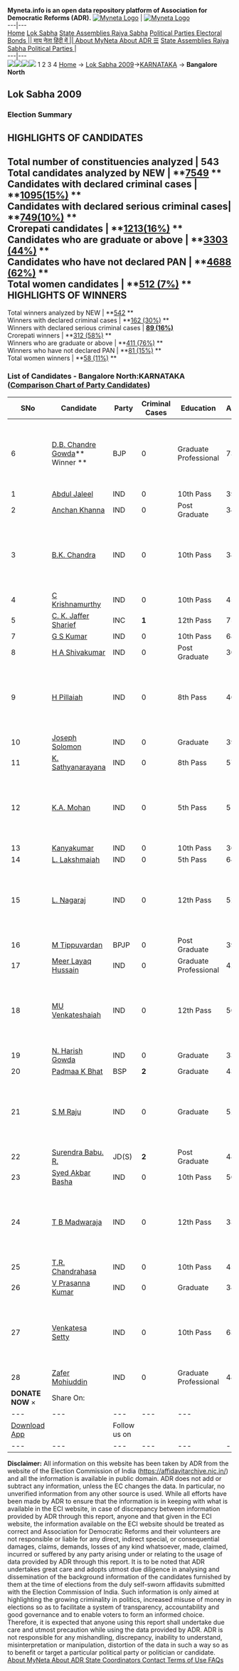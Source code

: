 **Myneta.info is an open data repository platform of Association for Democratic Reforms (ADR).**
[![Myneta Logo](https://www.myneta.info/lib/img/myneta-logo.png)](https://www.myneta.info/) | [![Myneta Logo](https://www.myneta.info/lib/img/adr-logo.png)](https://adrindia.org)  
---|---  
[Home](https://www.myneta.info/) [Lok Sabha](https://www.myneta.info/#ls "Lok Sabha") [ State Assemblies ](https://www.myneta.info/#sa "State Assemblies") [Rajya Sabha](https://www.myneta.info/#rs "Rajya Sabha") [Political Parties ](https://www.myneta.info/party "Political Parties") [ Electoral Bonds ](https://www.myneta.info/electoral_bonds "Electoral Bonds") [ || माय नेता हिंदी में || ](https://translate.google.co.in/translate?prev=hp&hl=en&js=y&u=www.myneta.info&sl=en&tl=hi&history_state0=) [ About MyNeta ](https://adrindia.org/content/about-myneta) [ About ADR ](https://adrindia.org/about-adr/who-we-are) [☰](javascript:void\(0\))
[ State Assemblies ](https://www.myneta.info/#sa "State Assemblies") [ Rajya Sabha ](https://www.myneta.info/#rs "Rajya Sabha") [ Political Parties ](https://www.myneta.info/party "Political Parties")
|   
---|---  
![](https://www.myneta.info/lib/img/banner/banner-1.png)![](https://www.myneta.info/lib/img/banner/banner-2.png)![](https://www.myneta.info/lib/img/banner/banner-3.png)![](https://www.myneta.info/lib/img/banner/banner-4.png)
1  2  3  4 
[Home](https://www.myneta.info/) → [Lok Sabha 2009](https://www.myneta.info/ls2009/)→[KARNATAKA](https://www.myneta.info/ls2009/index.php?action=show_constituencies&state_id=10) → **Bangalore North**
### 
## Lok Sabha 2009
###  Election Summary 
HIGHLIGHTS OF CANDIDATES  
---  
Total number of constituencies analyzed |  543   
Total candidates analyzed by NEW | **[7549](https://www.myneta.info/ls2009/index.php?action=summary&subAction=candidates_analyzed&sort=candidate#summary) **  
Candidates with declared criminal cases | **[1095(15%)](https://www.myneta.info/ls2009/index.php?action=summary&subAction=crime&sort=candidate#summary) **  
Candidates with declared serious criminal cases| **[749(10%)](https://www.myneta.info/ls2009/index.php?action=summary&subAction=serious_crime&sort=candidate#summary) **  
Crorepati candidates | **[1213(16%)](https://www.myneta.info/ls2009/index.php?action=summary&subAction=crorepati&sort=candidate#summary) **  
Candidates who are graduate or above | **[3303 (44%)](https://www.myneta.info/ls2009/index.php?action=summary&subAction=education&sort=candidate#summary) **  
Candidates who have not declared PAN | **[4688 (62%)](https://www.myneta.info/ls2009/index.php?action=summary&subAction=without_pan&sort=candidate#summary) **  
Total women candidates | **[512 (7%)](https://www.myneta.info/ls2009/index.php?action=summary&subAction=women_candidate&sort=candidate#summary) **  
HIGHLIGHTS OF WINNERS  
---  
Total winners analyzed by NEW | **[542](https://www.myneta.info/ls2009/index.php?action=summary&subAction=winner_analyzed&sort=candidate#summary) **  
Winners with declared criminal cases | **[162 (30%)](https://www.myneta.info/ls2009/index.php?action=summary&subAction=winner_crime&sort=candidate#summary) **  
Winners with declared serious criminal cases | **[89 (16%)](https://www.myneta.info/ls2009/index.php?action=summary&subAction=winner_serious_crime&sort=candidate#summary)**  
Crorepati winners | **[312 (58%)](https://www.myneta.info/ls2009/index.php?action=summary&subAction=winner_crorepati&sort=candidate#summary) **  
Winners who are graduate or above | **[411 (76%)](https://www.myneta.info/ls2009/index.php?action=summary&subAction=winner_education&sort=candidate#summary) **  
Winners who have not declared PAN | **[81 (15%)](https://www.myneta.info/ls2009/index.php?action=summary&subAction=winner_without_pan&sort=candidate#summary) **  
Total women winners | **[58 (11%)](https://www.myneta.info/ls2009/index.php?action=summary&subAction=winner_women&sort=candidate#summary) **  
### List of Candidates - Bangalore North:KARNATAKA ([Comparison Chart of Party Candidates](https://www.myneta.info/ls2009/comparisonchart.php?constituency_id=137))
SNo | Candidate| Party| Criminal Cases| Education| Age| Total Assets| Liabilities  
---|---|---|---|---|---|---|---  
6  | [D.B. Chandre Gowda](https://www.myneta.info/ls2009/candidate.php?candidate_id=1302)** Winner ** | BJP | 0 | Graduate Professional| 73 | ![](https://myneta.info/image_v2.php?myneta_folder=ls2009&candidate_id=1302&col=ta) | ![](https://myneta.info/image_v2.php?myneta_folder=ls2009&candidate_id=1302&col=lia)  
1  | [Abdul Jaleel](https://www.myneta.info/ls2009/candidate.php?candidate_id=1639) | IND | 0 | 10th Pass| 39 | Rs 10,000 ~ 10 Thou+ | Rs 0 ~   
2  | [Anchan Khanna](https://www.myneta.info/ls2009/candidate.php?candidate_id=1640) | IND | 0 | Post Graduate| 34 | Rs 3,40,000 ~ 3 Lacs+ | Rs 0 ~   
3  | [B.K. Chandra](https://www.myneta.info/ls2009/candidate.php?candidate_id=1644) | IND | 0 | 10th Pass| 38 | ![](https://myneta.info/image_v2.php?myneta_folder=ls2009&candidate_id=1644&col=ta) | ![](https://myneta.info/image_v2.php?myneta_folder=ls2009&candidate_id=1644&col=lia)  
4  | [C Krishnamurthy](https://www.myneta.info/ls2009/candidate.php?candidate_id=1680) | IND | 0 | 10th Pass| 45 | Rs 6,88,000 ~ 6 Lacs+ | Rs 0 ~   
5  | [C. K. Jaffer Sharief](https://www.myneta.info/ls2009/candidate.php?candidate_id=1304) | INC | **1** | 12th Pass| 75 | Rs 16,37,74,065 ~ 16 Crore+ | Rs 5,50,790 ~ 5 Lacs+  
7  | [G S Kumar](https://www.myneta.info/ls2009/candidate.php?candidate_id=1682) | IND | 0 | 10th Pass| 68 | Rs 38,51,000 ~ 38 Lacs+ | Rs 55,000 ~ 55 Thou+  
8  | [H A Shivakumar](https://www.myneta.info/ls2009/candidate.php?candidate_id=1683) | IND | 0 | Post Graduate| 30 | Rs 20,000 ~ 20 Thou+ | Rs 0 ~   
9  | [H Pillaiah](https://www.myneta.info/ls2009/candidate.php?candidate_id=1684) | IND | 0 | 8th Pass| 46 | ![](https://myneta.info/image_v2.php?myneta_folder=ls2009&candidate_id=1684&col=ta) | ![](https://myneta.info/image_v2.php?myneta_folder=ls2009&candidate_id=1684&col=lia)  
10  | [Joseph Solomon](https://www.myneta.info/ls2009/candidate.php?candidate_id=1685) | IND | 0 | Graduate| 39 | Rs 1,28,77,483 ~ 1 Crore+ | Rs 25,00,000 ~ 25 Lacs+  
11  | [K. Sathyanarayana](https://www.myneta.info/ls2009/candidate.php?candidate_id=1686) | IND | 0 | 8th Pass| 57 | Nil | Rs 0 ~   
12  | [K.A. Mohan](https://www.myneta.info/ls2009/candidate.php?candidate_id=625) | IND | 0 | 5th Pass| 51 | ![](https://myneta.info/image_v2.php?myneta_folder=ls2009&candidate_id=625&col=ta) | ![](https://myneta.info/image_v2.php?myneta_folder=ls2009&candidate_id=625&col=lia)  
13  | [Kanyakumar](https://www.myneta.info/ls2009/candidate.php?candidate_id=1687) | IND | 0 | 10th Pass| 36 | Rs 10,000 ~ 10 Thou+ | Rs 0 ~   
14  | [L. Lakshmaiah](https://www.myneta.info/ls2009/candidate.php?candidate_id=1688) | IND | 0 | 5th Pass| 64 | Rs 50,000 ~ 50 Thou+ | Rs 0 ~   
15  | [L. Nagaraj](https://www.myneta.info/ls2009/candidate.php?candidate_id=1689) | IND | 0 | 12th Pass| 52 | ![](https://myneta.info/image_v2.php?myneta_folder=ls2009&candidate_id=1689&col=ta) | ![](https://myneta.info/image_v2.php?myneta_folder=ls2009&candidate_id=1689&col=lia)  
16  | [M Tippuvardan](https://www.myneta.info/ls2009/candidate.php?candidate_id=1690) | BPJP | 0 | Post Graduate| 39 | Rs 10,00,000 ~ 10 Lacs+ | Rs 1,20,000 ~ 1 Lacs+  
17  | [Meer Layaq Hussain](https://www.myneta.info/ls2009/candidate.php?candidate_id=1692) | IND | 0 | Graduate Professional| 42 | Rs 12,000 ~ 12 Thou+ | Rs 0 ~   
18  | [MU Venkateshaiah](https://www.myneta.info/ls2009/candidate.php?candidate_id=1693) | IND | 0 | 12th Pass| 50 | ![](https://myneta.info/image_v2.php?myneta_folder=ls2009&candidate_id=1693&col=ta) | ![](https://myneta.info/image_v2.php?myneta_folder=ls2009&candidate_id=1693&col=lia)  
19  | [N. Harish Gowda](https://www.myneta.info/ls2009/candidate.php?candidate_id=1694) | IND | 0 | Graduate| 33 | Rs 16,75,000 ~ 16 Lacs+ | Rs 1,93,000 ~ 1 Lacs+  
20  | [Padmaa K Bhat](https://www.myneta.info/ls2009/candidate.php?candidate_id=1303) | BSP | **2** | Graduate| 43 | Rs 4,56,93,782 ~ 4 Crore+ | Rs 1,87,15,693 ~ 1 Crore+  
21  | [S M Raju](https://www.myneta.info/ls2009/candidate.php?candidate_id=1695) | IND | 0 | Graduate| 52 | ![](https://myneta.info/image_v2.php?myneta_folder=ls2009&candidate_id=1695&col=ta) | ![](https://myneta.info/image_v2.php?myneta_folder=ls2009&candidate_id=1695&col=lia)  
22  | [Surendra Babu. R.](https://www.myneta.info/ls2009/candidate.php?candidate_id=624) | JD(S) | **2** | Post Graduate| 48 | Rs 1,07,55,02,000 ~ 107 Crore+ | Rs 3,00,000 ~ 3 Lacs+  
23  | [Syed Akbar Basha](https://www.myneta.info/ls2009/candidate.php?candidate_id=1703) | IND | 0 | 10th Pass| 50 | Rs 50,000 ~ 50 Thou+ | Rs 0 ~   
24  | [T B Madwaraja](https://www.myneta.info/ls2009/candidate.php?candidate_id=1704) | IND | 0 | 12th Pass| 33 | ![](https://myneta.info/image_v2.php?myneta_folder=ls2009&candidate_id=1704&col=ta) | ![](https://myneta.info/image_v2.php?myneta_folder=ls2009&candidate_id=1704&col=lia)  
25  | [T.R. Chandrahasa](https://www.myneta.info/ls2009/candidate.php?candidate_id=1705) | IND | 0 | 10th Pass| 45 | Rs 6,55,000 ~ 6 Lacs+ | Rs 1,60,000 ~ 1 Lacs+  
26  | [V Prasanna Kumar](https://www.myneta.info/ls2009/candidate.php?candidate_id=1706) | IND | 0 | Graduate| 38 | Rs 28,81,500 ~ 28 Lacs+ | Rs 0 ~   
27  | [Venkatesa Setty](https://www.myneta.info/ls2009/candidate.php?candidate_id=1707) | IND | 0 | 10th Pass| 63 | ![](https://myneta.info/image_v2.php?myneta_folder=ls2009&candidate_id=1707&col=ta) | ![](https://myneta.info/image_v2.php?myneta_folder=ls2009&candidate_id=1707&col=lia)  
28  | [Zafer Mohiuddin](https://www.myneta.info/ls2009/candidate.php?candidate_id=1708) | IND | 0 | Graduate Professional| 48 | Rs 26,66,500 ~ 26 Lacs+ | Rs 7,10,000 ~ 7 Lacs+  
|  **DONATE NOW** × |  Share On:  | [](https://api.whatsapp.com/send?text=https%3A%2F%2Fmyneta.info%2Fpunjab2022%2Findex.php%3Faction%3Dshow_constituencies%26state_id%3D19) | [](https://www.facebook.com/sharer/sharer.php?u=https%3A%2F%2Fmyneta.info%2Fpunjab2022%2Findex.php%3Faction%3Dshow_constituencies%26state_id%3D19) | [](https://twitter.com/share?url=https%3A%2F%2Fmyneta.info%2Fpunjab2022%2Findex.php%3Faction%3Dshow_constituencies%26state_id%3D19)  
---|---|---|---|---  
| [ Download App ](https://play.google.com/store/apps/details?id=com.webrosoft.myneta1&pcampaignid=pcampaignidMKT-Other-global-all-co-prtnr-py-PartBadge-Mar2515-1) | [](https://play.google.com/store/apps/details?id=com.webrosoft.myneta1&pcampaignid=pcampaignidMKT-Other-global-all-co-prtnr-py-PartBadge-Mar2515-1) |  Follow us on  | [](https://www.facebook.com/adrindia.org/) | [](https://twitter.com/adrspeaks) | [](https://groups.google.com/g/national-election-watch?hl=en&pli=1) | [](https://www.instagram.com/adrspeaks/) | [](https://www.youtube.com/user/adrspeaks) | [](https://sharechat.com/profile/adrspeaks)  
---|---|---|---|---|---|---|---|---  
**Disclaimer:** All information on this website has been taken by ADR from the website of the Election Commission of India (https://affidavitarchive.nic.in/) and all the information is available in public domain. ADR does not add or subtract any information, unless the EC changes the data. In particular, no unverified information from any other source is used. While all efforts have been made by ADR to ensure that the information is in keeping with what is available in the ECI website, in case of discrepancy between information provided by ADR through this report, anyone and that given in the ECI website, the information available on the ECI website should be treated as correct and Association for Democratic Reforms and their volunteers are not responsible or liable for any direct, indirect special, or consequential damages, claims, demands, losses of any kind whatsoever, made, claimed, incurred or suffered by any party arising under or relating to the usage of data provided by ADR through this report. It is to be noted that ADR undertakes great care and adopts utmost due diligence in analysing and dissemination of the background information of the candidates furnished by them at the time of elections from the duly self-sworn affidavits submitted with the Election Commission of India. Such information is only aimed at highlighting the growing criminality in politics, increased misuse of money in elections so as to facilitate a system of transparency, accountability and good governance and to enable voters to form an informed choice. Therefore, it is expected that anyone using this report shall undertake due care and utmost precaution while using the data provided by ADR. ADR is not responsible for any mishandling, discrepancy, inability to understand, misinterpretation or manipulation, distortion of the data in such a way so as to benefit or target a particular political party or politician or candidate. 
[ About MyNeta ](https://adrindia.org/content/about-myneta) [ About ADR ](https://adrindia.org/about-adr/who-we-are) [ State Coordinators ](https://adrindia.org/about-adr/state-coordinators) [ Contact ](https://adrindia.org/contact-us) [ Terms of Use ](https://adrindia.org/content/adr-terms-use) [ FAQs ](https://adrindia.org/content/faqs)
